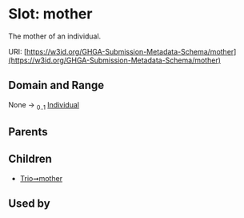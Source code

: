 
# Slot: mother


The mother of an individual.

URI: [https://w3id.org/GHGA-Submission-Metadata-Schema/mother](https://w3id.org/GHGA-Submission-Metadata-Schema/mother)


## Domain and Range

None &#8594;  <sub>0..1</sub> [Individual](Individual.md)

## Parents


## Children

 *  [Trio➞mother](Trio_mother.md)

## Used by


